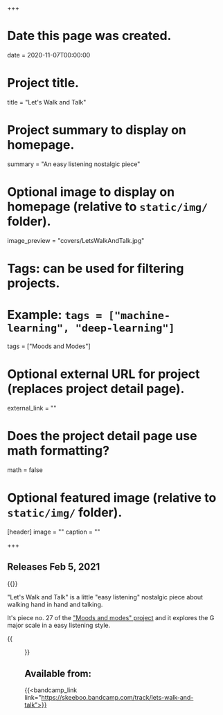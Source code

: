 +++
# Date this page was created.
date = 2020-11-07T00:00:00

# Project title.
title = "Let's Walk and Talk"

# Project summary to display on homepage.
summary = "An easy listening nostalgic piece"

# Optional image to display on homepage (relative to `static/img/` folder).
image_preview = "covers/LetsWalkAndTalk.jpg"

# Tags: can be used for filtering projects.
# Example: `tags = ["machine-learning", "deep-learning"]`
tags = ["Moods and Modes"]

# Optional external URL for project (replaces project detail page).
external_link = ""

# Does the project detail page use math formatting?
math = false

# Optional featured image (relative to `static/img/` folder).
[header]
image = ""
caption = ""

+++

## Releases Feb 5, 2021

{{<bandcamp title="Let's Walk and Talk" track="748445761" link="https://skeeboo.bandcamp.com/track/lets-walk-and-talk">}}

"Let's Walk and Talk" is a little "easy listening" nostalgic piece about walking hand in hand and talking.

It's piece no. 27 of the ["Moods and modes" project](/post/moods_and_modes) and it explores the G major scale in a easy listening style.

{{<figure src="/img/covers/LetsWalkAndTalk.jpg" width="320" link="https://distrokid.com/hyperfollow/skeeboo/lets-walk-and-talk" target="_blank">}}

## Available from:

{{<bandcamp_link link="https://skeeboo.bandcamp.com/track/lets-walk-and-talk">}}
